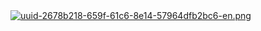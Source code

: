 <a href="https://snyk.io/test/github/unraveldata-org/unravel-terraform-scripts">
  <img src="https://snyk.io/test/github/unraveldata-org/unravel-terraform-scripts/badge.svg" alt="uuid-2678b218-659f-61c6-8e14-57964dfb2bc6-en.png">
</a>
